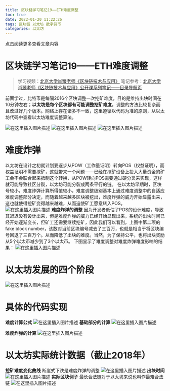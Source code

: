```yaml
---
title: 区块链学习笔记19——ETH难度调整
toc: true
date: 2022-01-20 11:22:26
tags: 区块链 以太坊 数字货币
categories: 以太坊
---
```


​​点击阅读更多查看文章内容<!--more-->

# 区块链学习笔记19——ETH难度调整
> 学习视频：[北京大学肖臻老师《区块链技术与应用》](https://www.bilibili.com/video/BV1Vt411X7JF)
笔记参考：[北京大学肖臻老师《区块链技术与应用》公开课系列笔记——目录导航页](https://blog.csdn.net/Mu_Xiaoye/article/details/104299664)

前面学过，比特币是每隔2016个区块调整一次挖矿难度，目的是维持出块时间在10分钟左右；**以太坊是每个区块都有可能调整挖矿难度**，调整的方法比较复杂而且改过好几个版本。网络上存在诸多不一致，这里遵循以代码为准的原则，从以太坊代码中查看以太坊难度调整算法。

![在这里插入图片描述](https://cdn.jsdelivr.net/gh/shnpd/blog-pic@main/csdn/dbe7bdc46b1a392a24d5d2d9de6af4c1_1740930778079.png)
![在这里插入图片描述](https://cdn.jsdelivr.net/gh/shnpd/blog-pic@main/csdn/01e3c22cf35808f1f5ba5320f87da74a_1740930778079.png)
![在这里插入图片描述](https://cdn.jsdelivr.net/gh/shnpd/blog-pic@main/csdn/e2a89e6acbd37f59bf23723ba701e7f5_1740930778079.png)

# 难度炸弹
以太坊在设计之初就计划要逐步从POW（工作量证明）转向POS（权益证明），而权益证明不需要挖矿，这就带来一个问题——已经在挖矿设备上投入大量资金的矿工会不会联合起来抵制这个转换，从POW转向POS需要通过硬分叉来实现，这样就可能导致社区分裂，以太坊可能分裂成两条平行的链。
在以太坊早期时，区块号较小，难度炸弹计算所得值较小，难度调整级别基本上通过难度调整中的自适应难度调整部分决定，而随着越来越多区块被挖出，难度炸弹的威力开始显露出来，这也就使得挖矿变得越来越难，从而迫使矿工愿意转入POS。
![在这里插入图片描述](https://cdn.jsdelivr.net/gh/shnpd/blog-pic@main/csdn/1adb9af6a4b1831584ee1fe9fd12bc4b_1740930778079.png)
**难度炸弹的调整**
因为开发者低估了POS的设计难度，导致其迟迟没有设计出来，但是难度炸弹的威力已经开始显现出来，系统的出块时间已经开始逐渐变长，但矿工还需要继续挖矿，因此我们可以看到，上图中第二项的fake block number，该数对当前区块编号减去了三百万，也就是相当于将区块编号回退了三百万个。从而降低了出块的难度。当然，为了保持公平，也将出块奖励从5个以太币减少到了3个以太币。
下图显示了难度调整对难度炸弹难度影响的结果：
![在这里插入图片描述](https://cdn.jsdelivr.net/gh/shnpd/blog-pic@main/csdn/93b82ff2627198a9251780b96c2abd76_1740930786883.png)
# 以太坊发展的四个阶段
![在这里插入图片描述](https://cdn.jsdelivr.net/gh/shnpd/blog-pic@main/csdn/1cecc962ba1c3001bbf96db5e81bdbd8_1740930786883.png)
# 具体的代码实现
**难度计算公式**
![在这里插入图片描述](https://cdn.jsdelivr.net/gh/shnpd/blog-pic@main/csdn/8d1bf4e265a88f08e21950f83ccd4780_1740930786883.png)
**基础部分的计算**
![在这里插入图片描述](https://cdn.jsdelivr.net/gh/shnpd/blog-pic@main/csdn/75b058b49fa9f5189edf27d5b0aae65e_1740930786883.png)

**难度炸弹的计算**
![在这里插入图片描述](https://cdn.jsdelivr.net/gh/shnpd/blog-pic@main/csdn/bed554cc90cb1b59cb2807a3d5c00ee8_1740930786883.png)
# 以太坊实际统计数据（截止2018年）
**挖矿难度变化曲线**
断崖式下跌是难度炸弹的调整
![在这里插入图片描述](https://cdn.jsdelivr.net/gh/shnpd/blog-pic@main/csdn/bbb9bc26245c2a6be27d58990b86b641_1740930795765.png)
**出块时间**
![在这里插入图片描述](https://cdn.jsdelivr.net/gh/shnpd/blog-pic@main/csdn/918cf6e4e6e0779815c3edd3f8d13c71_1740930795765.png)
**实际区块例子**
最长合法链对于以太坊来说也叫作最难合法链
![在这里插入图片描述](https://cdn.jsdelivr.net/gh/shnpd/blog-pic@main/csdn/ceb089ccabc841b1b167c7b62b101ecf_1740930795765.png)


